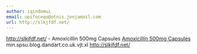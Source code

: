 ```yaml
---
author: iqindomui
email: upifoceqo@otnis.jonjamail.com
url: http://slkjfdf.net/
---
```


http://slkjfdf.net/ - Amoxicillin 500mg Capsules <a href="http://slkjfdf.net/">Amoxicillin 500mg Capsules</a> min.spsu.blog.dandart.co.uk.vjt.xl http://slkjfdf.net/